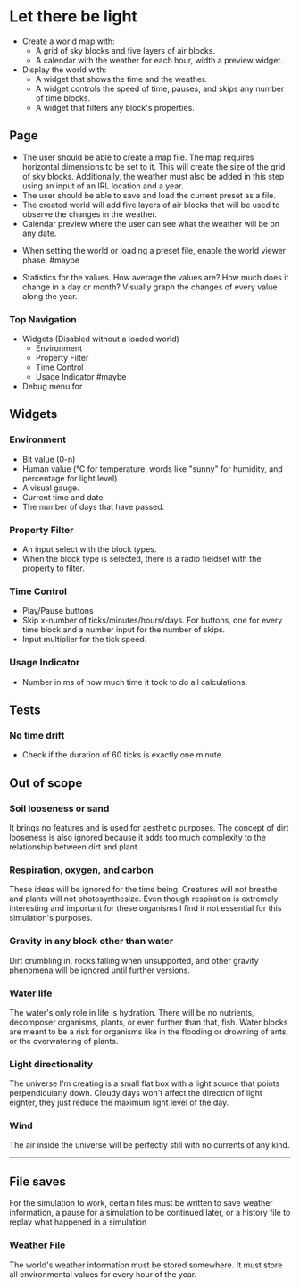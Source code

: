 # Let there be light

- Create a world map with:
	- A grid of sky blocks and five layers of air blocks.
	- A calendar with the weather for each hour, width a preview widget.
- Display the world with:
	- A widget that shows the time and the weather.
	- A widget controls the speed of time, pauses, and skips any number of time blocks.
	- A widget that filters any block's properties.

## Page
- The user should be able to create a map file. The map requires horizontal dimensions to be set to it. This will create the size of the grid of sky blocks. Additionally, the weather must also be added in this step using an input of an IRL location and a year.
- The user should be able to save and load the current preset as a file.
- The created world will add five layers of air blocks that will be used to observe the changes in the weather.
- Calendar preview where the user can see what the weather will be on any date.
* When setting the world or loading a preset file, enable the world viewer phase.
#maybe 
- Statistics for the values. How average the values are? How much does it change in a day or month? Visually graph the changes of every value along the year.

### Top Navigation
- Widgets (Disabled without a loaded world)
	- Environment 
	- Property Filter
	- Time Control
	- Usage Indicator
#maybe 
- Debug menu for 

## Widgets

### Environment
- Bit value (0-n)
- Human value (°C for temperature, words like "sunny" for humidity, and percentage for light level)
- A visual gauge.
- Current time and date
- The number of days that have passed.

### Property Filter
- An input select with the block types.
- When the block type is selected, there is a radio fieldset with the property to filter.

### Time Control
- Play/Pause buttons
- Skip x-number of ticks/minutes/hours/days. For buttons, one for every time block and a number input for the number of skips.
- Input multiplier for the tick speed.

### Usage Indicator
- Number in ms of how much time it took to do all calculations.

## Tests

### No time drift
- Check if the duration of 60 ticks is exactly one minute.

## Out of scope
### Soil looseness or sand
It brings no features and is used for aesthetic purposes. The concept of dirt looseness is also ignored because it adds too much complexity to the relationship between dirt and plant.

### Respiration, oxygen, and carbon
These ideas will be ignored for the time being. Creatures will not breathe and plants will not photosynthesize. Even though respiration is extremely interesting and important for these organisms I find it not essential for this simulation's purposes.

### Gravity in any block other than water
Dirt crumbling in, rocks falling when unsupported, and other gravity phenomena will be ignored until further versions.

### Water life
The water's only role in life is hydration. There will be no nutrients, decomposer organisms, plants, or even further than that, fish. Water blocks are meant to be a risk for organisms like in the flooding or drowning of ants, or the overwatering of plants.

### Light directionality
The universe I'm creating is a small flat box with a light source that points perpendicularly down. Cloudy days won't affect the direction of light eighter, they just reduce the maximum light level of the day.

### Wind
The air inside the universe will be perfectly still with no currents of any kind.

---

## File saves
For the simulation to work, certain files must be written to save weather information, a pause for a simulation to be continued later, or a history file to replay what happened in a simulation

### Weather File
The world's weather information must be stored somewhere. It must store all environmental values for every hour of the year.